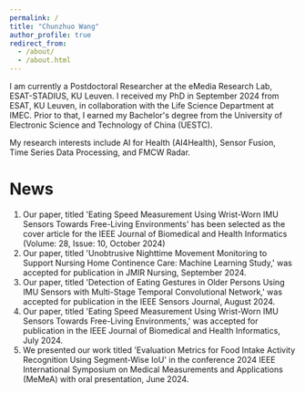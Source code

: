 ```yaml
---
permalink: /
title: "Chunzhuo Wang"
author_profile: true
redirect_from: 
  - /about/
  - /about.html
---
```


I am currently a Postdoctoral Researcher at the eMedia Research Lab, ESAT-STADIUS, KU Leuven. I received my PhD in September 2024 from ESAT, KU Leuven, in collaboration with the Life Science Department at IMEC. Prior to that, I earned my Bachelor's degree from the University of Electronic Science and Technology of China (UESTC).

My research interests include AI for Health (AI4Health), Sensor Fusion, Time Series Data Processing, and FMCW Radar. 


News
======
1. Our paper, titled 'Eating Speed Measurement Using Wrist-Worn IMU Sensors Towards Free-Living Environments' has been selected as the cover article for the IEEE Journal of Biomedical and Health Informatics (Volume: 28, Issue: 10, October 2024)
2. Our paper, titled 'Unobtrusive Nighttime Movement Monitoring to Support Nursing Home Continence Care: Machine Learning Study,' was accepted for publication in JMIR Nursing, September 2024.
3. Our paper, titled 'Detection of Eating Gestures in Older Persons Using IMU Sensors with Multi-Stage Temporal Convolutional Network,' was accepted for publication in the IEEE Sensors Journal, August 2024.
4. Our paper, titled 'Eating Speed Measurement Using Wrist-Worn IMU Sensors Towards Free-Living Environments,' was accepted for publication in the IEEE Journal of Biomedical and Health Informatics, July 2024.
5. We presented our work titled 'Evaluation Metrics for Food Intake Activity Recognition Using Segment-Wise IoU' in the conference 2024 IEEE International Symposium on Medical Measurements and Applications (MeMeA) with oral presentation, June 2024.
   

